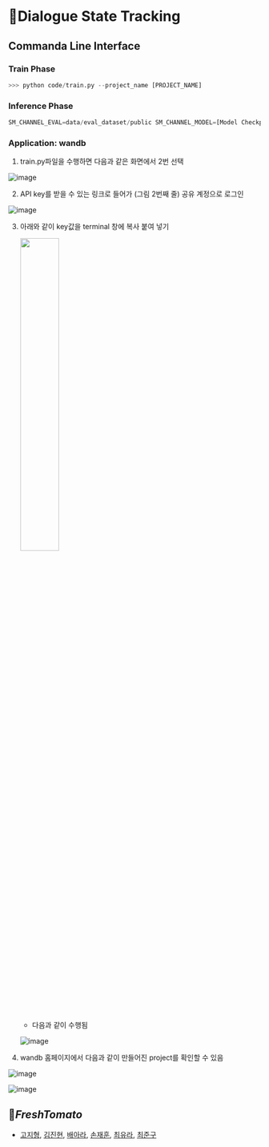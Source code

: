 # 💋Dialogue State Tracking

## Commanda Line Interface
### Train Phase
```python
>>> python code/train.py --project_name [PROJECT_NAME]
```

### Inference Phase
```python
SM_CHANNEL_EVAL=data/eval_dataset/public SM_CHANNEL_MODEL=[Model Checkpoint Path] SM_OUTPUT_DATA_DIR=[Output path] python inference.py
```

### Application: wandb
1. train.py파일을 수행하면 다음과 같은 화면에서 2번 선택

  ![image](https://user-images.githubusercontent.com/46676700/116401727-89628d80-a866-11eb-9069-5c7a947741ab.png)


2. API key를 받을 수 있는 링크로 들어가 (그림 2번째 줄) 공유 계정으로 로그인

  ![image](https://user-images.githubusercontent.com/46676700/116401752-91223200-a866-11eb-80e7-78af8acb2049.png)

3. 아래와 같이 key값을 terminal 창에 복사 붙여 넣기


    <img src="https://user-images.githubusercontent.com/46676700/116401797-9f704e00-a866-11eb-91b3-1cb509c19c88.png" width="40%">

    - 다음과 같이 수행됨
  
    ![image](https://user-images.githubusercontent.com/46676700/116401807-a26b3e80-a866-11eb-93ee-7a7e0b510a8b.png)


4. wandb 홈페이지에서 다음과 같이 만들어진 project를 확인할 수 있음

  ![image](https://user-images.githubusercontent.com/46676700/116401826-a6975c00-a866-11eb-806b-21e6cc6c5492.png)

  ![image](https://user-images.githubusercontent.com/46676700/116401835-a9924c80-a866-11eb-9b67-a918fb258b52.png)

## 🍅*FreshTomato*
- [고지형](https://github.com/iloveslowfood), [김진현](https://github.com/KimJinHye0n), [배아라](https://github.com/arabae), [손재훈](https://github.com/MoonJaeHoon), [최유라](https://github.com/Yuuraa), [최준구](https://github.com/soupbab)